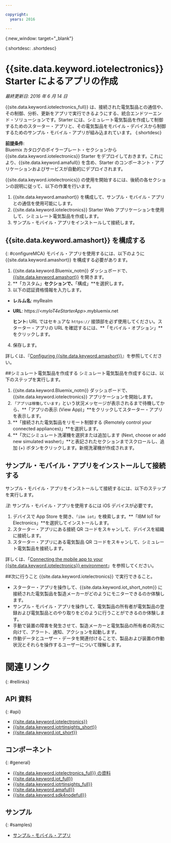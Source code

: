```yaml
---

copyright:
  years: 2016

---
```


{:new_window: target="_blank"}

{:shortdesc: .shortdesc}


# {{site.data.keyword.iotelectronics}} Starter によるアプリの作成
*最終更新日: 2016 年 6 月 14 日*

{{site.data.keyword.iotelectronics_full}} は、接続された電気製品との通信や、その制御、分析、更新をアプリで実行できるようにする、統合エンドツーエンド・ソリューションです。Starter には、シミュレート電気製品を作成して制御するためのスターター・アプリと、その電気製品をモバイル・デバイスから制御するためのサンプル・モバイル・アプリが組み込まれています。
{:shortdesc}

**前提条件**:  
Bluemix カタログのボイラープレート・セクションから {{site.data.keyword.iotelectronics}} Starter をデプロイしておきます。これにより、{{site.data.keyword.amafull}} を含め、Starter のコンポーネント・アプリケーションおよびサービスが自動的にデプロイされます。

{{site.data.keyword.iotelectronics}} の使用を開始するには、後続の各セクションの説明に従って、以下の作業を行います。

1. {{site.data.keyword.amashort}} を構成して、サンプル・モバイル・アプリとの通信を使用可能にします。
2. {{site.data.keyword.iotelectronics}} Starter Web アプリケーションを使用して、シミュレート電気製品を作成します。
3. サンプル・モバイル・アプリをインストールして接続します。

## {{site.data.keyword.amashort}} を構成する
{: #configureMCA}
モバイル・アプリを使用するには、以下のように {{site.data.keyword.amashort}} を構成する必要があります。
1. {{site.data.keyword.Bluemix_notm}} ダッシュボードで、[{{site.data.keyword.amashort}}](https://new-console.ng.bluemix.net/docs/services/mobileaccess/overview.html) を開きます。
2. **「カスタム」**セクションで、**「構成」**を選択します。
3. 以下の認証資格情報を入力します。
  - **レルム名**: myRealm
  - **URL**: https://<*myIoT4eStarterApp*>.mybluemix.net  

    **ヒント:** URL ではセキュアな `https://` 接頭部を必ず使用してください。スターター・アプリの URL を確認するには、**「モバイル・オプション」**をクリックします。
4. 保存します。

  詳しくは、『[Configuring {{site.data.keyword.amashort}}](iotelectronics_config_mobile.html#iot4e_configureMCA)』を参照してください。

##シミュレート電気製品を作成する
シミュレート電気製品を作成するには、以下のステップを実行します。
1. {{site.data.keyword.Bluemix_notm}} ダッシュボードで、{{site.data.keyword.iotelectronics}} アプリケーションを開始します。
2. `「アプリは稼働しています」`という状況メッセージが表示されるまで待機してから、**「アプリの表示 (View App)」**をクリックしてスターター・アプリを表示します。  
3. **「接続された電気製品をリモート制御する (Remotely control your connected appliances)」**を選択します。
4. **「次にシミュレート洗濯機を選択または追加します (Next, choose or add new simulated washer)」**と表記されたセクションまでスクロールし、追加 (+) ボタンをクリックします。新規洗濯機が作成されます。

## サンプル・モバイル・アプリをインストールして接続する
サンプル・モバイル・アプリをインストールして接続するには、以下のステップを実行します。

*注*: サンプル・モバイル・アプリを使用するには iOS デバイスが必要です。

1. デバイスで App Store を開き、`「ibm iot」`を検索します。**「IBM IoT for Electronics」**を選択してインストールします。
2. スターター・アプリにある接続 QR コードをスキャンして、デバイスを組織に接続します。
3. スターター・アプリにある電気製品 QR コードをスキャンして、シミュレート電気製品を接続します。

  詳しくは、「[Connecting the mobile app to your {{site.data.keyword.iotelectronics}} environment](iotelectronics_config_mobile.html#iot4e_connecting_mobile)」を参照してください。

##次に行うこと
{{site.data.keyword.iotelectronics}} で実行できること。

- スターター・アプリを操作して、{{site.data.keyword.iot_short_notm}} に接続された電気製品を製造メーカーがどのようにモニターできるのか体験します。
- サンプル・モバイル・アプリを操作して、電気製品の所有者が電気製品の登録および電気製品とのやり取りをどのように行うことができるのか体験します。
- 手動で装置の障害を発生させて、製造メーカーと電気製品の所有者の両方に向けて、アラート、通知、アクションを起動します。
- 作動データとユーザー・データを関連付けることで、製品および装置の作動状況とそれらを操作するユーザーについて理解します。


# 関連リンク
{: #rellinks}
## API 資料
{: #api}
* [{{site.data.keyword.iotelectronics}}](http://ibmiotforelectronics.mybluemix.net/public/iot4eregistrationapi.html)
* [{{site.data.keyword.iotrtinsights_short}}](https://iotrti-prod.mam.ibmserviceengage.com/apidoc/)  
* [{{site.data.keyword.iot_short}}](https://developer.ibm.com/iotfoundation/recipes/api-documentation/)


## コンポーネント
{: #general}

* [{{site.data.keyword.iotelectronics_full}} の資料](iotelectronics_overview.html)
* [{{site.data.keyword.iot_full}}](https://new-console.ng.bluemix.net/docs/services/IoT/index.html)
* [{{site.data.keyword.iotrtinsights_full}}](https://new-console.ng.bluemix.net/docs/services/iotrtinsights/iotrtinsights_overview.html)
* [{{site.data.keyword.amafull}}](https://new-console.ng.bluemix.net/docs/services/mobileaccess/overview.html)
* [{{site.data.keyword.sdk4nodefull}}](https://new-console.ng.bluemix.net/docs/runtimes/nodejs/index.html#nodejs_runtime)

## サンプル
{: #samples}
* [サンプル・モバイル・アプリ](https://new-console.ng.bluemix.net/docs/starters/IotElectronics/iotelectronics_config_mobile.html)
